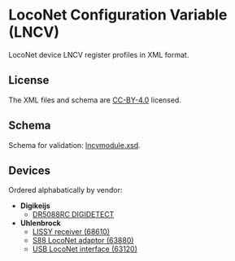 # LocoNet Configuration Variable (LNCV)
LocoNet device LNCV register profiles in XML format.

## License
The XML files and schema are [CC-BY-4.0](https://creativecommons.org/licenses/by/4.0/) licensed.

## Schema
Schema for validation: [lncvmodule.xsd](xml/lncvmodule.xsd).

## Devices
Ordered alphabatically by vendor:

- **Digikeijs**
  - [DR5088RC DIGIDETECT](xml/digikeijs-dr5088rc-digidetect.xml)
- **Uhlenbrock**
  - [LISSY receiver (68610)](xml/uhlenbrock-lissy-receiver-68610.xml)
  - [S88 LocoNet adaptor (63880)](xml/uhlenbrock-s88-loconet-adaptor-63880.xml)
  - [USB LocoNet interface (63120)](xml/uhlenbrock-usb-loconet-interface-63120.xml)
